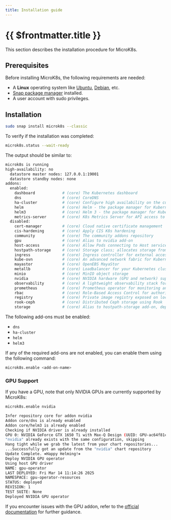 ```yaml
---
title: Installation guide
---
```


# {{ $frontmatter.title }}

This section describes the installation procedure for MicroK8s.

## Prerequisites

Before installing MicroK8s, the following requirements are needed:

- A **Linux** operating system like [Ubuntu](https://ubuntu.com/), [Debian](https://www.debian.org/), etc.
- [Snap package manager](https://snapcraft.io/docs/installing-snapd) installed.
- A user account with sudo privileges.

## Installation

```bash
sudo snap install microk8s --classic
```

To verify if the installation was completed:

```bash
microk8s.status --wait-ready
```

The output should be similar to:

```bash
microk8s is running
high-availability: no
  datastore master nodes: 127.0.0.1:19001
  datastore standby nodes: none
addons:
  enabled:
    dashboard            # (core) The Kubernetes dashboard
    dns                  # (core) CoreDNS
    ha-cluster           # (core) Configure high availability on the current node
    helm                 # (core) Helm - the package manager for Kubernetes
    helm3                # (core) Helm 3 - the package manager for Kubernetes
    metrics-server       # (core) K8s Metrics Server for API access to service metrics
  disabled:
    cert-manager         # (core) Cloud native certificate management
    cis-hardening        # (core) Apply CIS K8s hardening
    community            # (core) The community addons repository
    gpu                  # (core) Alias to nvidia add-on
    host-access          # (core) Allow Pods connecting to Host services smoothly
    hostpath-storage     # (core) Storage class; allocates storage from host directory
    ingress              # (core) Ingress controller for external access
    kube-ovn             # (core) An advanced network fabric for Kubernetes
    mayastor             # (core) OpenEBS MayaStor
    metallb              # (core) Loadbalancer for your Kubernetes cluster
    minio                # (core) MinIO object storage
    nvidia               # (core) NVIDIA hardware (GPU and network) support
    observability        # (core) A lightweight observability stack for logs, traces and metrics
    prometheus           # (core) Prometheus operator for monitoring and logging
    rbac                 # (core) Role-Based Access Control for authorisation
    registry             # (core) Private image registry exposed on localhost:32000
    rook-ceph            # (core) Distributed Ceph storage using Rook
    storage              # (core) Alias to hostpath-storage add-on, deprecated
```

The following add-ons must be enabled:

- `dns`
- `ha-cluster`
- `helm`
- `helm3`

If any of the required add-ons are not enabled, you can enable them using the following command:

```bash
microk8s.enable <add-on-name>
```

### GPU Support

If you have a GPU, note that only NVIDIA GPUs are currently supported by MicroK8s:

```bash
microk8s.enable nvidia
```

```bash
Infer repository core for addon nvidia
Addon core/dns is already enabled
Addon core/helm3 is already enabled
Checking if NVIDIA driver is already installed
GPU 0: NVIDIA GeForce GTX 1650 Ti with Max-Q Design (UUID: GPU-ac64f81c-c1bf-4e5e-b930-83b9f092e33a)
"nvidia" already exists with the same configuration, skipping
Hang tight while we grab the latest from your chart repositories...
...Successfully got an update from the "nvidia" chart repository
Update Complete. ⎈Happy Helming!⎈
Deploy NVIDIA GPU operator
Using host GPU driver
NAME: gpu-operator
LAST DEPLOYED: Fri Mar 14 11:14:26 2025
NAMESPACE: gpu-operator-resources
STATUS: deployed
REVISION: 1
TEST SUITE: None
Deployed NVIDIA GPU operator
```

If you encounter issues with the GPU addon, refer to the [official documentation](https://microk8s.io/docs/addon-gpu) for further guidance.
